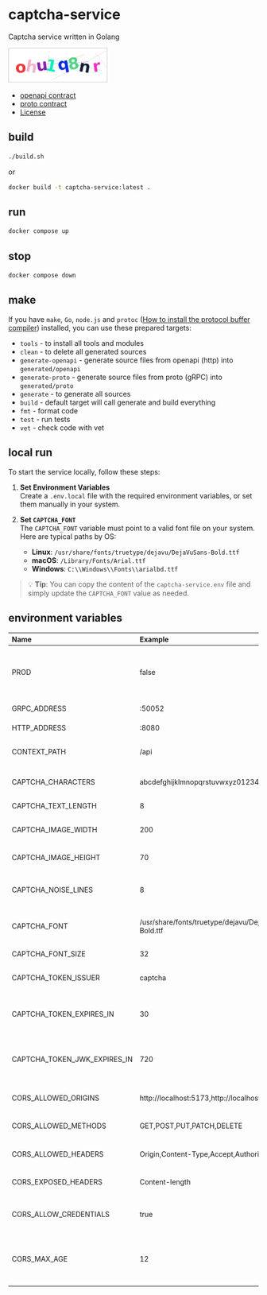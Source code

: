 # captcha-service

Captcha service written in Golang

![example](./img.png)

- [openapi contract](contract/openapi/captcha-service.yaml)
- [proto contract](contract/proto/captcha-service.proto)
- [License](./LICENSE)

## build

```bash
./build.sh
```

or

```bash
docker build -t captcha-service:latest .
```

## run

```bash
docker compose up
```

## stop

```bash
docker compose down
```

## make

If you have `make`, `Go`, `node.js` and `protoc` ([How to install the protocol buffer compiler](https://protobuf.dev/installation/)) installed, you can use these prepared targets:

- `tools` - to install all tools and modules
- `clean` - to delete all generated sources
- `generate-openapi` - generate source files from openapi (http) into `generated/openapi`
- `generate-proto` - generate source files from proto (gRPC) into `generated/proto`
- `generate` - to generate all sources
- `build` - default target will call generate and build everything
- `fmt` - format code
- `test` - run tests
- `vet` - check code with vet

## local run

To start the service locally, follow these steps:

1. **Set Environment Variables**  
   Create a `.env.local` file with the required environment variables, or set them manually in your system.

2. **Set `CAPTCHA_FONT`**  
   The `CAPTCHA_FONT` variable must point to a valid font file on your system. Here are typical paths by OS:

    - **Linux**: `/usr/share/fonts/truetype/dejavu/DejaVuSans-Bold.ttf`
    - **macOS**: `/Library/Fonts/Arial.ttf`
    - **Windows**: `C:\\Windows\\Fonts\\arialbd.ttf`

> 💡 **Tip**: You can copy the content of the `captcha-service.env` file and simply update the `CAPTCHA_FONT` value as
> needed.

## environment variables

| Name                         | Example                                              | Description                                                     |
|:-----------------------------|:-----------------------------------------------------|:----------------------------------------------------------------|
| PROD                         | false                                                | Production mode flag - log level is switched from debug to info |
| GRPC_ADDRESS                 | :50052                                               | Service gRPC port                                               |
| HTTP_ADDRESS                 | :8080                                                | Service HTTP port                                               |
| CONTEXT_PATH                 | /api                                                 | REST API context path                                           |
|                              |                                                      |                                                                 |
| CAPTCHA_CHARACTERS           | abcdefghijklmnopqrstuvwxyz0123456789                 | Characters used in captchas                                     |
| CAPTCHA_TEXT_LENGTH          | 8                                                    | Captcha text length                                             |
| CAPTCHA_IMAGE_WIDTH          | 200                                                  | Captcha image width                                             |
| CAPTCHA_IMAGE_HEIGHT         | 70                                                   | Captcha image height                                            |
| CAPTCHA_NOISE_LINES          | 8                                                    | Number of noise lines in the captcha                            |
| CAPTCHA_FONT                 | /usr/share/fonts/truetype/dejavu/DejaVuSans-Bold.ttf | Font path used for captcha generation                           |
| CAPTCHA_FONT_SIZE            | 32                                                   | Font size for captcha                                           |
| CAPTCHA_TOKEN_ISSUER         | captcha                                              | Token issuer for captcha                                        |
| CAPTCHA_TOKEN_EXPIRES_IN     | 30                                                   | Captcha token expiration time in minutes                        |
| CAPTCHA_TOKEN_JWK_EXPIRES_IN | 720                                                  | Captcha token JWK expiration time in minutes                    |
|                              |                                                      |                                                                 |
| CORS_ALLOWED_ORIGINS         | http://localhost:5173,http://localhost:3000          | Allowed origins for CORS                                        |
| CORS_ALLOWED_METHODS         | GET,POST,PUT,PATCH,DELETE                            | Allowed HTTP methods                                            |
| CORS_ALLOWED_HEADERS         | Origin,Content-Type,Accept,Authorization             | Allowed HTTP headers                                            |
| CORS_EXPOSED_HEADERS         | Content-length                                       | Exposed headers in CORS                                         |
| CORS_ALLOW_CREDENTIALS       | true                                                 | Whether credentials are allowed in CORS                         |
| CORS_MAX_AGE                 | 12                                                   | Max age (in hours) for CORS preflight response caching          |
